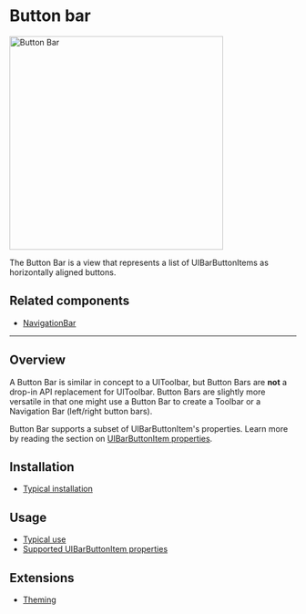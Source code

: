 # Button bar

<!-- badges -->

<div class="article__asset article__asset--screenshot">
  <img src="docs/assets/button_bar.png" alt="Button Bar" width="375">
</div>

The Button Bar is a view that represents a list of UIBarButtonItems as horizontally aligned buttons.

<!-- design-and-api -->

## Related components

* [NavigationBar](../../NavigationBar)

<!-- toc -->

- - -

## Overview

A Button Bar is similar in concept to a UIToolbar, but Button Bars are **not** a drop-in API
replacement for UIToolbar. Button Bars are slightly more versatile in that one might use a Button
Bar to create a Toolbar or a Navigation Bar (left/right button bars).

Button Bar supports a subset of UIBarButtonItem's properties. Learn more by reading the section on
[UIBarButtonItem properties](#uibarbuttonitem-properties).

## Installation

- [Typical installation](../../../docs/component-installation.md)

## Usage

- [Typical use](typical-use.md)
- [Supported UIBarButtonItem properties](supported-uibarbuttonitem-properties.md)

## Extensions

- [Theming](theming.md)
